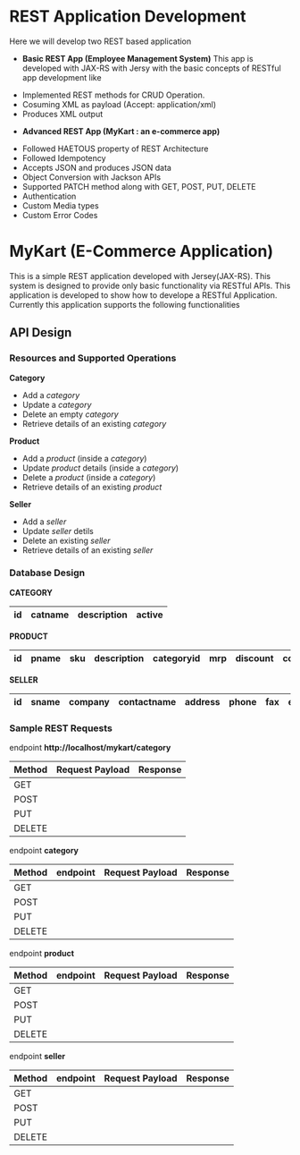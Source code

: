 # REST Application Development
Here we will develop two REST based application 

- **Basic REST App (Employee Management System)**
This app is developed with JAX-RS with Jersy with the basic concepts of RESTful app development like
* Implemented REST methods for CRUD Operation.
* Cosuming XML as payload (Accept: application/xml)
* Produces XML output

- **Advanced REST App (MyKart : an e-commerce app)**
* Followed HAETOUS property of REST Architecture
* Followed Idempotency
* Accepts JSON and produces JSON data
* Object Conversion with Jackson APIs
* Supported PATCH method along with GET, POST, PUT, DELETE
* Authentication
* Custom Media types
* Custom Error Codes


# MyKart (E-Commerce Application)

This is a simple REST application developed with Jersey(JAX-RS). This system is designed to provide only basic functionality via RESTful APIs. This application is developed to show how to develope a RESTful Application. Currently this application supports the following functionalities

## API Design
### Resources and Supported Operations

**Category**
- Add a *category*
- Update a *category*
- Delete an empty *category*
- Retrieve details of an existing *category*

**Product**
- Add a *product* (inside a *category*)
- Update *product* details (inside a *category*)
- Delete a *product* (inside a *category*)
- Retrieve details of an existing *product*

**Seller**
- Add a *seller*
- Update  *seller* detils
- Delete an existing  *seller*
- Retrieve details of an existing *seller*


### Database Design

**CATEGORY** 

| id | catname | description | active | 
|----|---------|-------------|--------|


**PRODUCT**

| id | pname | sku | description | categoryid | mrp | discount | colour |
|----|-------|-----|-------------|------------|-----|----------|--------|


**SELLER**

| id | sname | company | contactname | address | phone | fax | email |
|----|-------|---------|-------------|---------|-------|-----|-------|


### Sample REST Requests

endpoint **http://localhost/mykart/category** 

| Method | Request Payload | Response |
|--------|-------|-----|
| GET |  |  |
| POST |  |  |
| PUT |  |  |
| DELETE |  |  |


endpoint **category** 

| Method | endpoint | Request Payload | Response |
|--------|----------|-----------------|----------|
| GET |  |  |  |
| POST |  |  |  |
| PUT |  |  |  |
| DELETE |  |  |  |


endpoint **product** 

| Method | endpoint | Request Payload | Response |
|--------|----------|-----------------|----------|
| GET |  |  |  |
| POST |  |  |  |
| PUT |  |  |  |
| DELETE |  |  |  |

endpoint **seller** 

| Method | endpoint | Request Payload | Response |
|--------|----------|-----------------|----------|
| GET |  |  |  |
| POST |  |  |  |
| PUT |  |  |  |
| DELETE |  |  |  |

